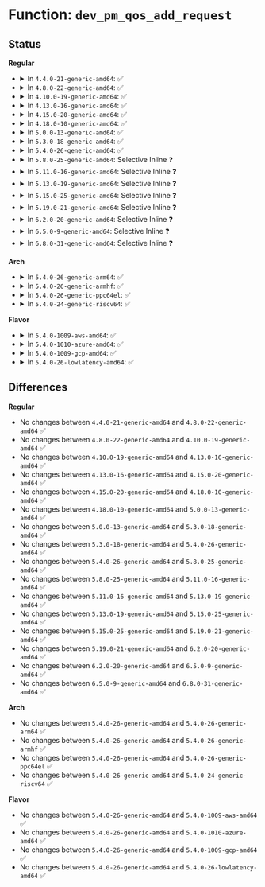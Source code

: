 # Function: <code>dev_pm_qos_add_request</code>

## Status
<b>Regular</b>
<ul>
<li>
<details>
<summary>In <code>4.4.0-21-generic-amd64</code>: ✅</summary>

```c
int dev_pm_qos_add_request(struct device * dev, struct dev_pm_qos_request * req, enum dev_pm_qos_req_type type, s32 value)
```

```json
{
  "name": "dev_pm_qos_add_request",
  "collision_type": "Unique Global",
  "inline_type": "No",
  "funcs": [
    {
      "addr": 18446744071584437248,
      "name": "dev_pm_qos_add_request",
      "external": true,
      "loc": "drivers/base/power/qos.c:349",
      "file": "drivers/base/power/qos.c",
      "inline": "seen, unknown",
      "caller_inline": [],
      "caller_func": [
        "drivers/base/power/qos.c:dev_pm_qos_add_ancestor_request",
        "drivers/base/power/qos.c:dev_pm_qos_expose_latency_limit",
        "drivers/base/power/qos.c:dev_pm_qos_expose_flags",
        "drivers/usb/core/port.c:usb_hub_create_port_device"
      ]
    }
  ],
  "symbols": [
    {
      "addr": 18446744071584437248,
      "name": "dev_pm_qos_add_request",
      "section": ".text",
      "bind": "STB_GLOBAL",
      "size": 82
    }
  ]
}
```
</details>
</li>
<li>
<details>
<summary>In <code>4.8.0-22-generic-amd64</code>: ✅</summary>

```c
int dev_pm_qos_add_request(struct device * dev, struct dev_pm_qos_request * req, enum dev_pm_qos_req_type type, s32 value)
```

```json
{
  "name": "dev_pm_qos_add_request",
  "collision_type": "Unique Global",
  "inline_type": "No",
  "funcs": [
    {
      "addr": 18446744071584773200,
      "name": "dev_pm_qos_add_request",
      "external": true,
      "loc": "drivers/base/power/qos.c:349",
      "file": "drivers/base/power/qos.c",
      "inline": "seen, unknown",
      "caller_inline": [],
      "caller_func": [
        "drivers/base/power/qos.c:dev_pm_qos_expose_flags",
        "drivers/base/power/qos.c:dev_pm_qos_expose_latency_limit",
        "drivers/base/power/qos.c:dev_pm_qos_add_ancestor_request",
        "drivers/usb/core/port.c:usb_hub_create_port_device"
      ]
    }
  ],
  "symbols": [
    {
      "addr": 18446744071584773200,
      "name": "dev_pm_qos_add_request",
      "section": ".text",
      "bind": "STB_GLOBAL",
      "size": 82
    }
  ]
}
```
</details>
</li>
<li>
<details>
<summary>In <code>4.10.0-19-generic-amd64</code>: ✅</summary>

```c
int dev_pm_qos_add_request(struct device * dev, struct dev_pm_qos_request * req, enum dev_pm_qos_req_type type, s32 value)
```

```json
{
  "name": "dev_pm_qos_add_request",
  "collision_type": "Unique Global",
  "inline_type": "No",
  "funcs": [
    {
      "addr": 18446744071584963600,
      "name": "dev_pm_qos_add_request",
      "external": true,
      "loc": "drivers/base/power/qos.c:349",
      "file": "drivers/base/power/qos.c",
      "inline": "seen, unknown",
      "caller_inline": [],
      "caller_func": [
        "drivers/base/power/qos.c:dev_pm_qos_expose_flags",
        "drivers/base/power/qos.c:dev_pm_qos_expose_latency_limit",
        "drivers/base/power/qos.c:dev_pm_qos_add_ancestor_request",
        "drivers/usb/core/port.c:usb_hub_create_port_device"
      ]
    }
  ],
  "symbols": [
    {
      "addr": 18446744071584963600,
      "name": "dev_pm_qos_add_request",
      "section": ".text",
      "bind": "STB_GLOBAL",
      "size": 82
    }
  ]
}
```
</details>
</li>
<li>
<details>
<summary>In <code>4.13.0-16-generic-amd64</code>: ✅</summary>

```c
int dev_pm_qos_add_request(struct device * dev, struct dev_pm_qos_request * req, enum dev_pm_qos_req_type type, s32 value)
```

```json
{
  "name": "dev_pm_qos_add_request",
  "collision_type": "Unique Global",
  "inline_type": "No",
  "funcs": [
    {
      "addr": 18446744071585048112,
      "name": "dev_pm_qos_add_request",
      "external": true,
      "loc": "drivers/base/power/qos.c:336",
      "file": "drivers/base/power/qos.c",
      "inline": "seen, unknown",
      "caller_inline": [],
      "caller_func": [
        "drivers/base/power/qos.c:dev_pm_qos_expose_flags",
        "drivers/base/power/qos.c:dev_pm_qos_expose_latency_limit",
        "drivers/base/power/qos.c:dev_pm_qos_add_ancestor_request",
        "drivers/usb/core/port.c:usb_hub_create_port_device"
      ]
    }
  ],
  "symbols": [
    {
      "addr": 18446744071585048112,
      "name": "dev_pm_qos_add_request",
      "section": ".text",
      "bind": "STB_GLOBAL",
      "size": 82
    }
  ]
}
```
</details>
</li>
<li>
<details>
<summary>In <code>4.15.0-20-generic-amd64</code>: ✅</summary>

```c
int dev_pm_qos_add_request(struct device * dev, struct dev_pm_qos_request * req, enum dev_pm_qos_req_type type, s32 value)
```

```json
{
  "name": "dev_pm_qos_add_request",
  "collision_type": "Unique Global",
  "inline_type": "No",
  "funcs": [
    {
      "addr": 18446744071585470944,
      "name": "dev_pm_qos_add_request",
      "external": true,
      "loc": "drivers/base/power/qos.c:339",
      "file": "drivers/base/power/qos.c",
      "inline": "seen, unknown",
      "caller_inline": [],
      "caller_func": [
        "drivers/base/power/qos.c:dev_pm_qos_expose_flags",
        "drivers/base/power/qos.c:dev_pm_qos_expose_latency_limit",
        "drivers/base/power/qos.c:dev_pm_qos_add_ancestor_request",
        "drivers/usb/core/port.c:usb_hub_create_port_device"
      ]
    }
  ],
  "symbols": [
    {
      "addr": 18446744071585470944,
      "name": "dev_pm_qos_add_request",
      "section": ".text",
      "bind": "STB_GLOBAL",
      "size": 82
    }
  ]
}
```
</details>
</li>
<li>
<details>
<summary>In <code>4.18.0-10-generic-amd64</code>: ✅</summary>

```c
int dev_pm_qos_add_request(struct device * dev, struct dev_pm_qos_request * req, enum dev_pm_qos_req_type type, s32 value)
```

```json
{
  "name": "dev_pm_qos_add_request",
  "collision_type": "Unique Global",
  "inline_type": "No",
  "funcs": [
    {
      "addr": 18446744071585714864,
      "name": "dev_pm_qos_add_request",
      "external": true,
      "loc": "drivers/base/power/qos.c:339",
      "file": "drivers/base/power/qos.c",
      "inline": "seen, unknown",
      "caller_inline": [],
      "caller_func": [
        "drivers/base/power/qos.c:dev_pm_qos_expose_flags",
        "drivers/base/power/qos.c:dev_pm_qos_expose_latency_limit",
        "drivers/base/power/qos.c:dev_pm_qos_add_ancestor_request",
        "drivers/base/power/qos.c:dev_pm_qos_add_ancestor_request",
        "drivers/usb/core/port.c:usb_hub_create_port_device"
      ]
    }
  ],
  "symbols": [
    {
      "addr": 18446744071585714864,
      "name": "dev_pm_qos_add_request",
      "section": ".text",
      "bind": "STB_GLOBAL",
      "size": 82
    }
  ]
}
```
</details>
</li>
<li>
<details>
<summary>In <code>5.0.0-13-generic-amd64</code>: ✅</summary>

```c
int dev_pm_qos_add_request(struct device * dev, struct dev_pm_qos_request * req, enum dev_pm_qos_req_type type, s32 value)
```

```json
{
  "name": "dev_pm_qos_add_request",
  "collision_type": "Unique Global",
  "inline_type": "No",
  "funcs": [
    {
      "addr": 18446744071585846528,
      "name": "dev_pm_qos_add_request",
      "external": true,
      "loc": "drivers/base/power/qos.c:339",
      "file": "drivers/base/power/qos.c",
      "inline": "seen, unknown",
      "caller_inline": [],
      "caller_func": [
        "arch/x86/kernel/cpu/resctrl/pseudo_lock.c:rdtgroup_pseudo_lock_create",
        "drivers/base/power/qos.c:dev_pm_qos_expose_flags",
        "drivers/base/power/qos.c:dev_pm_qos_expose_latency_limit",
        "drivers/base/power/qos.c:dev_pm_qos_add_ancestor_request",
        "drivers/base/power/qos.c:dev_pm_qos_add_ancestor_request",
        "drivers/usb/core/port.c:usb_hub_create_port_device"
      ]
    }
  ],
  "symbols": [
    {
      "addr": 18446744071585846528,
      "name": "dev_pm_qos_add_request",
      "section": ".text",
      "bind": "STB_GLOBAL",
      "size": 82
    }
  ]
}
```
</details>
</li>
<li>
<details>
<summary>In <code>5.3.0-18-generic-amd64</code>: ✅</summary>

```c
int dev_pm_qos_add_request(struct device * dev, struct dev_pm_qos_request * req, enum dev_pm_qos_req_type type, s32 value)
```

```json
{
  "name": "dev_pm_qos_add_request",
  "collision_type": "Unique Global",
  "inline_type": "No",
  "funcs": [
    {
      "addr": 18446744071586083312,
      "name": "dev_pm_qos_add_request",
      "external": true,
      "loc": "drivers/base/power/qos.c:395",
      "file": "drivers/base/power/qos.c",
      "inline": "seen, unknown",
      "caller_inline": [],
      "caller_func": [
        "arch/x86/kernel/cpu/resctrl/pseudo_lock.c:rdtgroup_pseudo_lock_create",
        "drivers/base/power/qos.c:dev_pm_qos_expose_flags",
        "drivers/base/power/qos.c:dev_pm_qos_expose_latency_limit",
        "drivers/base/power/qos.c:dev_pm_qos_add_ancestor_request",
        "drivers/base/power/qos.c:dev_pm_qos_add_ancestor_request",
        "drivers/usb/core/port.c:usb_hub_create_port_device",
        "drivers/cpufreq/cpufreq.c:cpufreq_online",
        "drivers/cpufreq/cpufreq.c:cpufreq_online"
      ]
    }
  ],
  "symbols": [
    {
      "addr": 18446744071586083312,
      "name": "dev_pm_qos_add_request",
      "section": ".text",
      "bind": "STB_GLOBAL",
      "size": 86
    }
  ]
}
```
</details>
</li>
<li>
<details>
<summary>In <code>5.4.0-26-generic-amd64</code>: ✅</summary>

```c
int dev_pm_qos_add_request(struct device * dev, struct dev_pm_qos_request * req, enum dev_pm_qos_req_type type, s32 value)
```

```json
{
  "name": "dev_pm_qos_add_request",
  "collision_type": "Unique Global",
  "inline_type": "No",
  "funcs": [
    {
      "addr": 18446744071586231424,
      "name": "dev_pm_qos_add_request",
      "external": true,
      "loc": "drivers/base/power/qos.c:347",
      "file": "drivers/base/power/qos.c",
      "inline": "seen, unknown",
      "caller_inline": [],
      "caller_func": [
        "arch/x86/kernel/cpu/resctrl/pseudo_lock.c:rdtgroup_pseudo_lock_create",
        "drivers/base/power/qos.c:dev_pm_qos_expose_flags",
        "drivers/base/power/qos.c:dev_pm_qos_expose_latency_limit",
        "drivers/base/power/qos.c:dev_pm_qos_add_ancestor_request",
        "drivers/base/power/qos.c:dev_pm_qos_add_ancestor_request",
        "drivers/usb/core/port.c:usb_hub_create_port_device"
      ]
    }
  ],
  "symbols": [
    {
      "addr": 18446744071586231424,
      "name": "dev_pm_qos_add_request",
      "section": ".text",
      "bind": "STB_GLOBAL",
      "size": 86
    }
  ]
}
```
</details>
</li>
<li>
<details>
<summary>In <code>5.8.0-25-generic-amd64</code>: Selective Inline ❓</summary>

```c
int dev_pm_qos_add_request(struct device * dev, struct dev_pm_qos_request * req, enum dev_pm_qos_req_type type, s32 value)
```

```json
{
  "name": "dev_pm_qos_add_request",
  "collision_type": "Unique Global",
  "inline_type": "Selective",
  "funcs": [
    {
      "addr": 18446744071586998161,
      "name": "dev_pm_qos_add_request",
      "external": true,
      "loc": "drivers/base/power/qos.c:388",
      "file": "drivers/base/power/qos.c",
      "inline": "not declared, inlined",
      "caller_inline": [
        "drivers/base/power/qos.c:dev_pm_qos_expose_flags",
        "drivers/base/power/qos.c:dev_pm_qos_expose_latency_limit",
        "drivers/base/power/qos.c:dev_pm_qos_add_ancestor_request"
      ],
      "caller_func": [
        "arch/x86/kernel/cpu/resctrl/pseudo_lock.c:pseudo_lock_cstates_constrain",
        "drivers/usb/core/port.c:usb_hub_create_port_device",
        "drivers/thermal/devfreq_cooling.c:of_devfreq_cooling_register_power",
        "drivers/devfreq/devfreq.c:devfreq_add_device",
        "drivers/devfreq/devfreq.c:devfreq_add_device"
      ]
    }
  ],
  "symbols": [
    {
      "addr": 18446744071586997392,
      "name": "dev_pm_qos_add_request",
      "section": ".text",
      "bind": "STB_GLOBAL",
      "size": 86
    }
  ]
}
```
</details>
</li>
<li>
<details>
<summary>In <code>5.11.0-16-generic-amd64</code>: Selective Inline ❓</summary>

```c
int dev_pm_qos_add_request(struct device * dev, struct dev_pm_qos_request * req, enum dev_pm_qos_req_type type, s32 value)
```

```json
{
  "name": "dev_pm_qos_add_request",
  "collision_type": "Unique Global",
  "inline_type": "Selective",
  "funcs": [
    {
      "addr": 18446744071587082769,
      "name": "dev_pm_qos_add_request",
      "external": true,
      "loc": "drivers/base/power/qos.c:388",
      "file": "drivers/base/power/qos.c",
      "inline": "not declared, inlined",
      "caller_inline": [
        "drivers/base/power/qos.c:dev_pm_qos_expose_flags",
        "drivers/base/power/qos.c:dev_pm_qos_expose_latency_limit",
        "drivers/base/power/qos.c:dev_pm_qos_add_ancestor_request"
      ],
      "caller_func": [
        "arch/x86/kernel/cpu/resctrl/pseudo_lock.c:pseudo_lock_cstates_constrain",
        "drivers/usb/core/port.c:usb_hub_create_port_device",
        "drivers/thermal/devfreq_cooling.c:of_devfreq_cooling_register_power",
        "drivers/devfreq/devfreq.c:devfreq_add_device",
        "drivers/devfreq/devfreq.c:devfreq_add_device"
      ]
    }
  ],
  "symbols": [
    {
      "addr": 18446744071587082000,
      "name": "dev_pm_qos_add_request",
      "section": ".text",
      "bind": "STB_GLOBAL",
      "size": 86
    }
  ]
}
```
</details>
</li>
<li>
<details>
<summary>In <code>5.13.0-19-generic-amd64</code>: Selective Inline ❓</summary>

```c
int dev_pm_qos_add_request(struct device * dev, struct dev_pm_qos_request * req, enum dev_pm_qos_req_type type, s32 value)
```

```json
{
  "name": "dev_pm_qos_add_request",
  "collision_type": "Unique Global",
  "inline_type": "Selective",
  "funcs": [
    {
      "addr": 18446744071586969297,
      "name": "dev_pm_qos_add_request",
      "external": true,
      "loc": "drivers/base/power/qos.c:388",
      "file": "drivers/base/power/qos.c",
      "inline": "not declared, inlined",
      "caller_inline": [
        "drivers/base/power/qos.c:dev_pm_qos_expose_flags",
        "drivers/base/power/qos.c:dev_pm_qos_expose_latency_limit",
        "drivers/base/power/qos.c:dev_pm_qos_add_ancestor_request"
      ],
      "caller_func": [
        "arch/x86/kernel/cpu/resctrl/pseudo_lock.c:rdtgroup_pseudo_lock_create",
        "drivers/usb/core/port.c:usb_hub_create_port_device",
        "drivers/thermal/devfreq_cooling.c:of_devfreq_cooling_register_power",
        "drivers/devfreq/devfreq.c:devfreq_add_device",
        "drivers/devfreq/devfreq.c:devfreq_add_device"
      ]
    }
  ],
  "symbols": [
    {
      "addr": 18446744071586968400,
      "name": "dev_pm_qos_add_request",
      "section": ".text",
      "bind": "STB_GLOBAL",
      "size": 86
    }
  ]
}
```
</details>
</li>
<li>
<details>
<summary>In <code>5.15.0-25-generic-amd64</code>: Selective Inline ❓</summary>

```c
int dev_pm_qos_add_request(struct device * dev, struct dev_pm_qos_request * req, enum dev_pm_qos_req_type type, s32 value)
```

```json
{
  "name": "dev_pm_qos_add_request",
  "collision_type": "Unique Global",
  "inline_type": "Selective",
  "funcs": [
    {
      "addr": 18446744071587535425,
      "name": "dev_pm_qos_add_request",
      "external": true,
      "loc": "drivers/base/power/qos.c:388",
      "file": "drivers/base/power/qos.c",
      "inline": "not declared, inlined",
      "caller_inline": [
        "drivers/base/power/qos.c:dev_pm_qos_expose_flags",
        "drivers/base/power/qos.c:dev_pm_qos_expose_latency_limit",
        "drivers/base/power/qos.c:dev_pm_qos_add_ancestor_request"
      ],
      "caller_func": [
        "arch/x86/kernel/cpu/resctrl/pseudo_lock.c:rdtgroup_pseudo_lock_create",
        "drivers/usb/core/port.c:usb_hub_create_port_device",
        "drivers/thermal/devfreq_cooling.c:of_devfreq_cooling_register_power",
        "drivers/devfreq/devfreq.c:devfreq_add_device",
        "drivers/devfreq/devfreq.c:devfreq_add_device"
      ]
    }
  ],
  "symbols": [
    {
      "addr": 18446744071587534528,
      "name": "dev_pm_qos_add_request",
      "section": ".text",
      "bind": "STB_GLOBAL",
      "size": 86
    }
  ]
}
```
</details>
</li>
<li>
<details>
<summary>In <code>5.19.0-21-generic-amd64</code>: Selective Inline ❓</summary>

```c
int dev_pm_qos_add_request(struct device * dev, struct dev_pm_qos_request * req, enum dev_pm_qos_req_type type, s32 value)
```

```json
{
  "name": "dev_pm_qos_add_request",
  "collision_type": "Unique Global",
  "inline_type": "Selective",
  "funcs": [
    {
      "addr": 18446744071588866464,
      "name": "dev_pm_qos_add_request",
      "external": true,
      "loc": "drivers/base/power/qos.c:388",
      "file": "drivers/base/power/qos.c",
      "inline": "not declared, inlined",
      "caller_inline": [
        "drivers/base/power/qos.c:dev_pm_qos_expose_flags",
        "drivers/base/power/qos.c:dev_pm_qos_expose_latency_limit",
        "drivers/base/power/qos.c:dev_pm_qos_add_ancestor_request"
      ],
      "caller_func": [
        "arch/x86/kernel/cpu/resctrl/pseudo_lock.c:rdtgroup_pseudo_lock_create",
        "drivers/usb/core/port.c:usb_hub_create_port_device",
        "drivers/thermal/devfreq_cooling.c:of_devfreq_cooling_register_power",
        "drivers/devfreq/devfreq.c:devfreq_add_device",
        "drivers/devfreq/devfreq.c:devfreq_add_device"
      ]
    }
  ],
  "symbols": [
    {
      "addr": 18446744071588865456,
      "name": "dev_pm_qos_add_request",
      "section": ".text",
      "bind": "STB_GLOBAL",
      "size": 94
    }
  ]
}
```
</details>
</li>
<li>
<details>
<summary>In <code>6.2.0-20-generic-amd64</code>: Selective Inline ❓</summary>

```c
int dev_pm_qos_add_request(struct device * dev, struct dev_pm_qos_request * req, enum dev_pm_qos_req_type type, s32 value)
```

```json
{
  "name": "dev_pm_qos_add_request",
  "collision_type": "Unique Global",
  "inline_type": "Selective",
  "funcs": [
    {
      "addr": 18446744071590373856,
      "name": "dev_pm_qos_add_request",
      "external": true,
      "loc": "drivers/base/power/qos.c:388",
      "file": "drivers/base/power/qos.c",
      "inline": "not declared, inlined",
      "caller_inline": [
        "drivers/base/power/qos.c:dev_pm_qos_expose_flags",
        "drivers/base/power/qos.c:dev_pm_qos_expose_latency_limit",
        "drivers/base/power/qos.c:dev_pm_qos_add_ancestor_request"
      ],
      "caller_func": [
        "arch/x86/kernel/cpu/resctrl/pseudo_lock.c:rdtgroup_pseudo_lock_create",
        "drivers/usb/core/port.c:usb_hub_create_port_device",
        "drivers/thermal/devfreq_cooling.c:of_devfreq_cooling_register_power",
        "drivers/devfreq/devfreq.c:devfreq_add_device",
        "drivers/devfreq/devfreq.c:devfreq_add_device"
      ]
    }
  ],
  "symbols": [
    {
      "addr": 18446744071590372336,
      "name": "dev_pm_qos_add_request",
      "section": ".text",
      "bind": "STB_GLOBAL",
      "size": 94
    }
  ]
}
```
</details>
</li>
<li>
<details>
<summary>In <code>6.5.0-9-generic-amd64</code>: Selective Inline ❓</summary>

```c
int dev_pm_qos_add_request(struct device * dev, struct dev_pm_qos_request * req, enum dev_pm_qos_req_type type, s32 value)
```

```json
{
  "name": "dev_pm_qos_add_request",
  "collision_type": "Unique Global",
  "inline_type": "Selective",
  "funcs": [
    {
      "addr": 18446744071590694304,
      "name": "dev_pm_qos_add_request",
      "external": true,
      "loc": "drivers/base/power/qos.c:388",
      "file": "drivers/base/power/qos.c",
      "inline": "not declared, inlined",
      "caller_inline": [
        "drivers/base/power/qos.c:dev_pm_qos_expose_flags",
        "drivers/base/power/qos.c:dev_pm_qos_expose_latency_limit",
        "drivers/base/power/qos.c:dev_pm_qos_add_ancestor_request"
      ],
      "caller_func": [
        "arch/x86/kernel/cpu/resctrl/pseudo_lock.c:rdtgroup_pseudo_lock_create",
        "drivers/usb/core/port.c:usb_hub_create_port_device",
        "drivers/thermal/devfreq_cooling.c:of_devfreq_cooling_register_power",
        "drivers/devfreq/devfreq.c:devfreq_add_device",
        "drivers/devfreq/devfreq.c:devfreq_add_device"
      ]
    }
  ],
  "symbols": [
    {
      "addr": 18446744071590692784,
      "name": "dev_pm_qos_add_request",
      "section": ".text",
      "bind": "STB_GLOBAL",
      "size": 94
    }
  ]
}
```
</details>
</li>
<li>
<details>
<summary>In <code>6.8.0-31-generic-amd64</code>: Selective Inline ❓</summary>

```c
int dev_pm_qos_add_request(struct device * dev, struct dev_pm_qos_request * req, enum dev_pm_qos_req_type type, s32 value)
```

```json
{
  "name": "dev_pm_qos_add_request",
  "collision_type": "Unique Global",
  "inline_type": "Selective",
  "funcs": [
    {
      "addr": 18446744071591056079,
      "name": "dev_pm_qos_add_request",
      "external": true,
      "loc": "drivers/base/power/qos.c:388",
      "file": "drivers/base/power/qos.c",
      "inline": "not declared, inlined",
      "caller_inline": [
        "drivers/base/power/qos.c:dev_pm_qos_expose_flags",
        "drivers/base/power/qos.c:dev_pm_qos_expose_latency_limit",
        "drivers/base/power/qos.c:dev_pm_qos_add_ancestor_request"
      ],
      "caller_func": [
        "arch/x86/kernel/cpu/resctrl/pseudo_lock.c:rdtgroup_pseudo_lock_create",
        "drivers/usb/core/port.c:usb_hub_create_port_device",
        "drivers/thermal/devfreq_cooling.c:of_devfreq_cooling_register_power",
        "drivers/devfreq/devfreq.c:devfreq_add_device",
        "drivers/devfreq/devfreq.c:devfreq_add_device"
      ]
    }
  ],
  "symbols": [
    {
      "addr": 18446744071591054464,
      "name": "dev_pm_qos_add_request",
      "section": ".text",
      "bind": "STB_GLOBAL",
      "size": 94
    }
  ]
}
```
</details>
</li>
</ul>
<b>Arch</b>
<ul>
<li>
<details>
<summary>In <code>5.4.0-26-generic-arm64</code>: ✅</summary>

```c
int dev_pm_qos_add_request(struct device * dev, struct dev_pm_qos_request * req, enum dev_pm_qos_req_type type, s32 value)
```

```json
{
  "name": "dev_pm_qos_add_request",
  "collision_type": "Unique Global",
  "inline_type": "No",
  "funcs": [
    {
      "addr": 18446603336499044264,
      "name": "dev_pm_qos_add_request",
      "external": true,
      "loc": "drivers/base/power/qos.c:347",
      "file": "drivers/base/power/qos.c",
      "inline": "seen, unknown",
      "caller_inline": [],
      "caller_func": [
        "drivers/base/power/qos.c:dev_pm_qos_expose_flags",
        "drivers/base/power/qos.c:dev_pm_qos_expose_latency_limit",
        "drivers/base/power/qos.c:dev_pm_qos_add_ancestor_request",
        "drivers/usb/core/port.c:usb_hub_create_port_device"
      ]
    }
  ],
  "symbols": [
    {
      "addr": 18446603336499044264,
      "name": "dev_pm_qos_add_request",
      "section": ".text",
      "bind": "STB_GLOBAL",
      "size": 116
    }
  ]
}
```
</details>
</li>
<li>
<details>
<summary>In <code>5.4.0-26-generic-armhf</code>: ✅</summary>

```c
int dev_pm_qos_add_request(struct device * dev, struct dev_pm_qos_request * req, enum dev_pm_qos_req_type type, s32 value)
```

```json
{
  "name": "dev_pm_qos_add_request",
  "collision_type": "Unique Global",
  "inline_type": "No",
  "funcs": [
    {
      "addr": 3231601216,
      "name": "dev_pm_qos_add_request",
      "external": true,
      "loc": "drivers/base/power/qos.c:347",
      "file": "drivers/base/power/qos.c",
      "inline": "seen, unknown",
      "caller_inline": [],
      "caller_func": [
        "drivers/base/power/qos.c:dev_pm_qos_expose_flags",
        "drivers/base/power/qos.c:dev_pm_qos_expose_latency_limit",
        "drivers/base/power/qos.c:dev_pm_qos_add_ancestor_request",
        "drivers/usb/core/port.c:usb_hub_create_port_device"
      ]
    }
  ],
  "symbols": [
    {
      "addr": 3231601216,
      "name": "dev_pm_qos_add_request",
      "section": ".text",
      "bind": "STB_GLOBAL",
      "size": 92
    }
  ]
}
```
</details>
</li>
<li>
<details>
<summary>In <code>5.4.0-26-generic-ppc64el</code>: ✅</summary>

```c
int dev_pm_qos_add_request(struct device * dev, struct dev_pm_qos_request * req, enum dev_pm_qos_req_type type, s32 value)
```

```json
{
  "name": "dev_pm_qos_add_request",
  "collision_type": "Unique Global",
  "inline_type": "No",
  "funcs": [
    {
      "addr": 13835058055292216880,
      "name": "dev_pm_qos_add_request",
      "external": true,
      "loc": "drivers/base/power/qos.c:347",
      "file": "drivers/base/power/qos.c",
      "inline": "seen, unknown",
      "caller_inline": [],
      "caller_func": [
        "drivers/base/power/qos.c:dev_pm_qos_expose_flags",
        "drivers/base/power/qos.c:dev_pm_qos_expose_latency_limit",
        "drivers/base/power/qos.c:dev_pm_qos_add_ancestor_request",
        "drivers/usb/core/port.c:usb_hub_create_port_device"
      ]
    }
  ],
  "symbols": [
    {
      "addr": 13835058055292216880,
      "name": "dev_pm_qos_add_request",
      "section": ".text",
      "bind": "STB_GLOBAL",
      "size": 136
    }
  ]
}
```
</details>
</li>
<li>
<details>
<summary>In <code>5.4.0-24-generic-riscv64</code>: ✅</summary>

```c
int dev_pm_qos_add_request(struct device * dev, struct dev_pm_qos_request * req, enum dev_pm_qos_req_type type, s32 value)
```

```json
{
  "name": "dev_pm_qos_add_request",
  "collision_type": "Unique Global",
  "inline_type": "No",
  "funcs": [
    {
      "addr": 18446743936276404134,
      "name": "dev_pm_qos_add_request",
      "external": true,
      "loc": "drivers/base/power/qos.c:347",
      "file": "drivers/base/power/qos.c",
      "inline": "seen, unknown",
      "caller_inline": [],
      "caller_func": [
        "drivers/base/power/qos.c:dev_pm_qos_expose_flags",
        "drivers/base/power/qos.c:dev_pm_qos_expose_latency_limit",
        "drivers/base/power/qos.c:dev_pm_qos_add_ancestor_request",
        "drivers/usb/core/port.c:usb_hub_create_port_device"
      ]
    }
  ],
  "symbols": [
    {
      "addr": 18446743936276404134,
      "name": "dev_pm_qos_add_request",
      "section": ".text",
      "bind": "STB_GLOBAL",
      "size": 102
    }
  ]
}
```
</details>
</li>
</ul>
<b>Flavor</b>
<ul>
<li>
<details>
<summary>In <code>5.4.0-1009-aws-amd64</code>: ✅</summary>

```c
int dev_pm_qos_add_request(struct device * dev, struct dev_pm_qos_request * req, enum dev_pm_qos_req_type type, s32 value)
```

```json
{
  "name": "dev_pm_qos_add_request",
  "collision_type": "Unique Global",
  "inline_type": "No",
  "funcs": [
    {
      "addr": 18446744071585991632,
      "name": "dev_pm_qos_add_request",
      "external": true,
      "loc": "drivers/base/power/qos.c:347",
      "file": "drivers/base/power/qos.c",
      "inline": "seen, unknown",
      "caller_inline": [],
      "caller_func": [
        "arch/x86/kernel/cpu/resctrl/pseudo_lock.c:rdtgroup_pseudo_lock_create",
        "drivers/base/power/qos.c:dev_pm_qos_expose_flags",
        "drivers/base/power/qos.c:dev_pm_qos_expose_latency_limit",
        "drivers/base/power/qos.c:dev_pm_qos_add_ancestor_request",
        "drivers/base/power/qos.c:dev_pm_qos_add_ancestor_request",
        "drivers/usb/core/port.c:usb_hub_create_port_device"
      ]
    }
  ],
  "symbols": [
    {
      "addr": 18446744071585991632,
      "name": "dev_pm_qos_add_request",
      "section": ".text",
      "bind": "STB_GLOBAL",
      "size": 86
    }
  ]
}
```
</details>
</li>
<li>
<details>
<summary>In <code>5.4.0-1010-azure-amd64</code>: ✅</summary>

```c
int dev_pm_qos_add_request(struct device * dev, struct dev_pm_qos_request * req, enum dev_pm_qos_req_type type, s32 value)
```

```json
{
  "name": "dev_pm_qos_add_request",
  "collision_type": "Unique Global",
  "inline_type": "No",
  "funcs": [
    {
      "addr": 18446744071585840880,
      "name": "dev_pm_qos_add_request",
      "external": true,
      "loc": "drivers/base/power/qos.c:347",
      "file": "drivers/base/power/qos.c",
      "inline": "seen, unknown",
      "caller_inline": [],
      "caller_func": [
        "arch/x86/kernel/cpu/resctrl/pseudo_lock.c:rdtgroup_pseudo_lock_create",
        "drivers/base/power/qos.c:dev_pm_qos_expose_flags",
        "drivers/base/power/qos.c:dev_pm_qos_expose_latency_limit",
        "drivers/base/power/qos.c:dev_pm_qos_add_ancestor_request",
        "drivers/base/power/qos.c:dev_pm_qos_add_ancestor_request",
        "drivers/usb/core/port.c:usb_hub_create_port_device"
      ]
    }
  ],
  "symbols": [
    {
      "addr": 18446744071585840880,
      "name": "dev_pm_qos_add_request",
      "section": ".text",
      "bind": "STB_GLOBAL",
      "size": 86
    }
  ]
}
```
</details>
</li>
<li>
<details>
<summary>In <code>5.4.0-1009-gcp-amd64</code>: ✅</summary>

```c
int dev_pm_qos_add_request(struct device * dev, struct dev_pm_qos_request * req, enum dev_pm_qos_req_type type, s32 value)
```

```json
{
  "name": "dev_pm_qos_add_request",
  "collision_type": "Unique Global",
  "inline_type": "No",
  "funcs": [
    {
      "addr": 18446744071586181440,
      "name": "dev_pm_qos_add_request",
      "external": true,
      "loc": "drivers/base/power/qos.c:347",
      "file": "drivers/base/power/qos.c",
      "inline": "seen, unknown",
      "caller_inline": [],
      "caller_func": [
        "arch/x86/kernel/cpu/resctrl/pseudo_lock.c:rdtgroup_pseudo_lock_create",
        "drivers/base/power/qos.c:dev_pm_qos_expose_flags",
        "drivers/base/power/qos.c:dev_pm_qos_expose_latency_limit",
        "drivers/base/power/qos.c:dev_pm_qos_add_ancestor_request",
        "drivers/base/power/qos.c:dev_pm_qos_add_ancestor_request",
        "drivers/usb/core/port.c:usb_hub_create_port_device"
      ]
    }
  ],
  "symbols": [
    {
      "addr": 18446744071586181440,
      "name": "dev_pm_qos_add_request",
      "section": ".text",
      "bind": "STB_GLOBAL",
      "size": 86
    }
  ]
}
```
</details>
</li>
<li>
<details>
<summary>In <code>5.4.0-26-lowlatency-amd64</code>: ✅</summary>

```c
int dev_pm_qos_add_request(struct device * dev, struct dev_pm_qos_request * req, enum dev_pm_qos_req_type type, s32 value)
```

```json
{
  "name": "dev_pm_qos_add_request",
  "collision_type": "Unique Global",
  "inline_type": "No",
  "funcs": [
    {
      "addr": 18446744071586289056,
      "name": "dev_pm_qos_add_request",
      "external": true,
      "loc": "drivers/base/power/qos.c:347",
      "file": "drivers/base/power/qos.c",
      "inline": "seen, unknown",
      "caller_inline": [],
      "caller_func": [
        "arch/x86/kernel/cpu/resctrl/pseudo_lock.c:rdtgroup_pseudo_lock_create",
        "drivers/base/power/qos.c:dev_pm_qos_expose_flags",
        "drivers/base/power/qos.c:dev_pm_qos_expose_latency_limit",
        "drivers/base/power/qos.c:dev_pm_qos_add_ancestor_request",
        "drivers/base/power/qos.c:dev_pm_qos_add_ancestor_request",
        "drivers/usb/core/port.c:usb_hub_create_port_device"
      ]
    }
  ],
  "symbols": [
    {
      "addr": 18446744071586289056,
      "name": "dev_pm_qos_add_request",
      "section": ".text",
      "bind": "STB_GLOBAL",
      "size": 86
    }
  ]
}
```
</details>
</li>
</ul>

## Differences
<b>Regular</b>
<ul>
<li>
No changes between <code>4.4.0-21-generic-amd64</code> and <code>4.8.0-22-generic-amd64</code> ✅
</li>
<li>
No changes between <code>4.8.0-22-generic-amd64</code> and <code>4.10.0-19-generic-amd64</code> ✅
</li>
<li>
No changes between <code>4.10.0-19-generic-amd64</code> and <code>4.13.0-16-generic-amd64</code> ✅
</li>
<li>
No changes between <code>4.13.0-16-generic-amd64</code> and <code>4.15.0-20-generic-amd64</code> ✅
</li>
<li>
No changes between <code>4.15.0-20-generic-amd64</code> and <code>4.18.0-10-generic-amd64</code> ✅
</li>
<li>
No changes between <code>4.18.0-10-generic-amd64</code> and <code>5.0.0-13-generic-amd64</code> ✅
</li>
<li>
No changes between <code>5.0.0-13-generic-amd64</code> and <code>5.3.0-18-generic-amd64</code> ✅
</li>
<li>
No changes between <code>5.3.0-18-generic-amd64</code> and <code>5.4.0-26-generic-amd64</code> ✅
</li>
<li>
No changes between <code>5.4.0-26-generic-amd64</code> and <code>5.8.0-25-generic-amd64</code> ✅
</li>
<li>
No changes between <code>5.8.0-25-generic-amd64</code> and <code>5.11.0-16-generic-amd64</code> ✅
</li>
<li>
No changes between <code>5.11.0-16-generic-amd64</code> and <code>5.13.0-19-generic-amd64</code> ✅
</li>
<li>
No changes between <code>5.13.0-19-generic-amd64</code> and <code>5.15.0-25-generic-amd64</code> ✅
</li>
<li>
No changes between <code>5.15.0-25-generic-amd64</code> and <code>5.19.0-21-generic-amd64</code> ✅
</li>
<li>
No changes between <code>5.19.0-21-generic-amd64</code> and <code>6.2.0-20-generic-amd64</code> ✅
</li>
<li>
No changes between <code>6.2.0-20-generic-amd64</code> and <code>6.5.0-9-generic-amd64</code> ✅
</li>
<li>
No changes between <code>6.5.0-9-generic-amd64</code> and <code>6.8.0-31-generic-amd64</code> ✅
</li>
</ul>
<b>Arch</b>
<ul>
<li>
No changes between <code>5.4.0-26-generic-amd64</code> and <code>5.4.0-26-generic-arm64</code> ✅
</li>
<li>
No changes between <code>5.4.0-26-generic-amd64</code> and <code>5.4.0-26-generic-armhf</code> ✅
</li>
<li>
No changes between <code>5.4.0-26-generic-amd64</code> and <code>5.4.0-26-generic-ppc64el</code> ✅
</li>
<li>
No changes between <code>5.4.0-26-generic-amd64</code> and <code>5.4.0-24-generic-riscv64</code> ✅
</li>
</ul>
<b>Flavor</b>
<ul>
<li>
No changes between <code>5.4.0-26-generic-amd64</code> and <code>5.4.0-1009-aws-amd64</code> ✅
</li>
<li>
No changes between <code>5.4.0-26-generic-amd64</code> and <code>5.4.0-1010-azure-amd64</code> ✅
</li>
<li>
No changes between <code>5.4.0-26-generic-amd64</code> and <code>5.4.0-1009-gcp-amd64</code> ✅
</li>
<li>
No changes between <code>5.4.0-26-generic-amd64</code> and <code>5.4.0-26-lowlatency-amd64</code> ✅
</li>
</ul>
